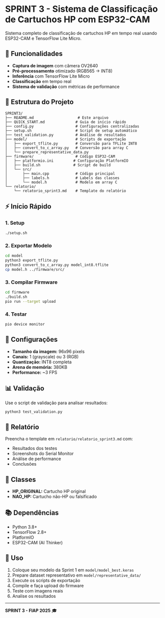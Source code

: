 # SPRINT 3 - Sistema de Classificação de Cartuchos HP com ESP32-CAM

Sistema completo de classificação de cartuchos HP em tempo real usando ESP32-CAM e TensorFlow Lite Micro.

## 🚀 Funcionalidades

- **Captura de imagem** com câmera OV2640
- **Pré-processamento** otimizado (RGB565 → INT8)
- **Inferência** com TensorFlow Lite Micro
- **Classificação** em tempo real
- **Sistema de validação** com métricas de performance

## 📁 Estrutura do Projeto

```
SPRINT3/
├── README.md                    # Este arquivo
├── QUICK_START.md              # Guia de início rápido
├── config.py                   # Configurações centralizadas
├── setup.sh                    # Script de setup automático
├── test_validation.py          # Análise de resultados
├── model/                      # Scripts de exportação
│   ├── export_tflite.py        # Conversão para TFLite INT8
│   ├── convert_to_c_array.py   # Conversão para array C
│   └── prepare_representative_data.py
├── firmware/                   # Código ESP32-CAM
│   ├── platformio.ini         # Configuração PlatformIO
│   ├── build.sh               # Script de build
│   └── src/
│       ├── main.cpp            # Código principal
│       ├── labels.h            # Labels das classes
│       └── model.h             # Modelo em array C
└── relatorio/
    └── relatorio_sprint3.md    # Template do relatório
```

## ⚡ Início Rápido

### 1. Setup
```bash
./setup.sh
```

### 2. Exportar Modelo
```bash
cd model
python3 export_tflite.py
python3 convert_to_c_array.py model_int8.tflite
cp model.h ../firmware/src/
```

### 3. Compilar Firmware
```bash
cd firmware
./build.sh
pio run --target upload
```

### 4. Testar
```bash
pio device monitor
```

## 🔧 Configurações

- **Tamanho da imagem:** 96x96 pixels
- **Canais:** 1 (grayscale) ou 3 (RGB)
- **Quantização:** INT8 completa
- **Arena de memória:** 380KB
- **Performance:** ~3 FPS

## 📊 Validação

Use o script de validação para analisar resultados:
```bash
python3 test_validation.py
```

## 📝 Relatório

Preencha o template em `relatorio/relatorio_sprint3.md` com:
- Resultados dos testes
- Screenshots do Serial Monitor
- Análise de performance
- Conclusões

## 🎯 Classes

- **HP_ORIGINAL:** Cartucho HP original
- **NAO_HP:** Cartucho não-HP ou falsificado

## 📚 Dependências

- Python 3.8+
- TensorFlow 2.8+
- PlatformIO
- ESP32-CAM (AI Thinker)

## 🚀 Uso

1. Coloque seu modelo da Sprint 1 em `model/model_best.keras`
2. Prepare dataset representativo em `model/representative_data/`
3. Execute os scripts de exportação
4. Compile e faça upload do firmware
5. Teste com imagens reais
6. Analise os resultados

---

**SPRINT 3 - FIAP 2025** 🎓